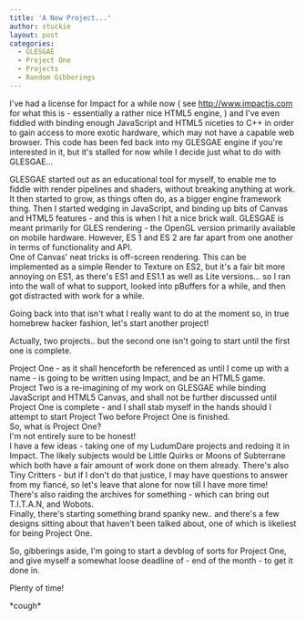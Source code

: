 ```yaml
---
title: 'A New Project...'
author: stuckie
layout: post
categories:
  - GLESGAE
  - Project One
  - Projects
  - Random Gibberings
---
```

I've had a license for Impact for a while now ( see <http://www.impactjs.com> for what this is - essentially a rather nice HTML5 engine, ) and I've even fiddled with binding enough JavaScript and HTML5 niceties to C++ in order to gain access to more exotic hardware, which may not have a capable web browser. This code has been fed back into my GLESGAE engine if you're interested in it, but it's stalled for now while I decide just what to do with GLESGAE...

GLESGAE started out as an educational tool for myself, to enable me to fiddle with render pipelines and shaders, without breaking anything at work. It then started to grow, as things often do, as a bigger engine framework thing. Then I started wedging in JavaScript, and binding up bits of Canvas and HTML5 features - and this is when I hit a nice brick wall. GLESGAE is meant primarily for GLES rendering - the OpenGL version primarily available on mobile hardware. However, ES 1 and ES 2 are far apart from one another in terms of functionality and API. <br />
One of Canvas' neat tricks is off-screen rendering. This can be implemented as a simple Render to Texture on ES2, but it's a fair bit more annoying on ES1, as there's ES1 and ES1.1 as well as Lite versions... so I ran into the wall of what to support, looked into pBuffers for a while, and then got distracted with work for a while.

Going back into that isn't what I really want to do at the moment so, in true homebrew hacker fashion, let's start another project!

Actually, two projects.. but the second one isn't going to start until the first one is complete.

Project One - as it shall henceforth be referenced as until I come up with a name - is going to be written using Impact, and be an HTML5 game. <br />
Project Two is a re-imagining of my work on GLESGAE while binding JavaScript and HTML5 Canvas, and shall not be further discussed until Project One is complete - and I shall stab myself in the hands should I attempt to start Project Two before Project One is finished. <br />
So, what is Project One? <br />
I'm not entirely sure to be honest! <br />
I have a few ideas - taking one of my LudumDare projects and redoing it in Impact. The likely subjects would be Little Quirks or Moons of Subterrane which both have a fair amount of work done on them already. There's also Tiny Critters - but if I don't do that justice, I may have questions to answer from my fiancé, so let's leave that alone for now till I have more time! <br />
There's also raiding the archives for something - which can bring out T.I.T.A.N, and Wobots. <br />
Finally, there's starting something brand spanky new.. and there's a few designs sitting about that haven't been talked about, one of which is likeliest for being Project One.

So, gibberings aside, I'm going to start a devblog of sorts for Project One, and give myself a somewhat loose deadline of - end of the month - to get it done in.

Plenty of time!

\*cough\*